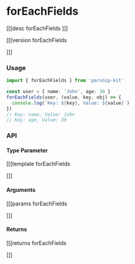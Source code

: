 # forEachFields
[[[desc forEachFields
]]]

[[[version forEachFields
  
]]]
### Usage

```ts
import { forEachFields } from 'parsnip-kit'

const user = { name: 'John', age: 30 }
forEachFields(user, (value, key, obj) => {
  console.log(`Key: ${key}, Value: ${value}`)
})
// Key: name, Value: John
// Key: age, Value: 30
```


### API

#### Type Parameter
[[[template forEachFields

]]]
#### Arguments
[[[params forEachFields

]]]
#### Returns
[[[returns forEachFields

]]]